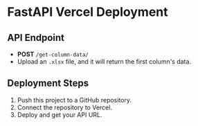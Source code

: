 # FastAPI Vercel Deployment

## API Endpoint
- **POST** `/get-column-data/`
- Upload an `.xlsx` file, and it will return the first column's data.

## Deployment Steps
1. Push this project to a GitHub repository.
2. Connect the repository to Vercel.
3. Deploy and get your API URL.
